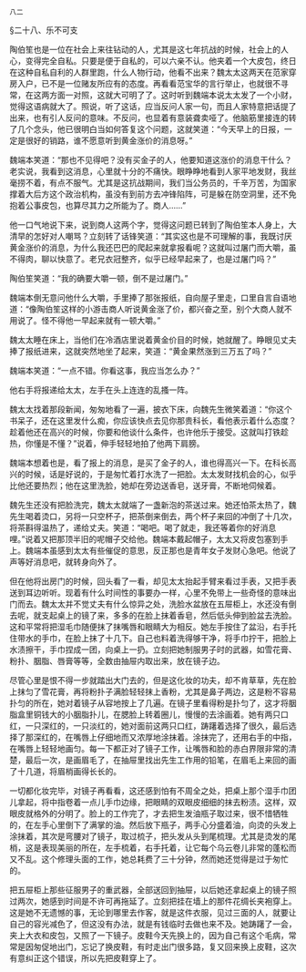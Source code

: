     八二 

   §二十八、乐不可支

   陶伯笙也是一位在社会上来往钻动的人，尤其是这七年抗战的时候，社会上的人心，变得完全自私。只要是便于自私的，可以六亲不认。他夹着一个大皮包，终日在这种自私自利的人群里跑，什么人物行动，他看不出来？魏太太这两天在范家穿房入户，已不是一位赌友所应有的态度。再看看范宝华的言行举止，也就很不寻常，在这两方面一对照，这就大可明了了。这时听到魏端本说太太发了一个小财，觉得这语病就大了。照说，听了这话，应当反问人家一句，而且人家特意把话提了出来，也有引人反问的意味。不反问，也显着有意装聋卖哑了。他脑筋里接连的转了几个念头，他已很明白当如何答复这个问题，这就笑道：“今天早上的日报，一定是很好的销路，谁不愿意听到黄金涨价的消息呀。”

   魏端本笑道：“那也不见得吧？没有买金子的人，他要知道这涨价的消息干什么？老实说，我看到这消息，心里就十分的不痛快。眼睁睁地看到人家平地发财，我丝毫捞不着，有点不服气。尤其是这抗战期间，我们当公务员的，千辛万苦，为国家撑着大后方这个政治机构，虽没有到前方去冲锋陷阵，可是躲在防空洞里，还不免抱着公事皮包，也算尽其力之所能为了。商人……”

   他一口气地说下来，说到商人这两个字，觉得这问题已转到了陶伯笙本人身上，大清早的怎好对人嘲骂？立刻转了话锋笑道：“其实这也是不可理解的事，我既讨厌黄金涨价的消息，为什么我还巴巴的爬起来就拿报看呢？这就叫过屠门而大嚼，虽不得肉，聊以快意了。老兄衣冠整齐，似乎已经早起来了，也是过屠门吗？”

   陶伯笙笑道：“我的确要大嚼一顿，倒不是过屠门。”

   魏端本倒无意问他什么大嚼，手里捧了那张报纸，自向屋子里走，口里自言自语地道：“像陶伯笙这样的小游击商人听说黄金涨了价，都兴奋之至，别个大商人就不用说了。怪不得他一早起来就有一顿大嚼。”

   魏太太睡在床上，当他们在冷酒店里说着黄金价目的时候，她就醒了。睁眼见丈夫捧了报纸进来，这就突然地坐了起来，笑道：“黄金果然涨到三万五了吗？”

   魏端本笑道：“一点不错。你看这事，我应当怎么办？”

   他右手将报递给太太，左手在头上连连的乱搔一阵。

   魏太太找着那段新闻，匆匆地看了一遍，披衣下床，向魏先生微笑着道：“你这个书呆子，还在这里发什么痴，你应该快点去见你那贵科长，看他表示着什么态度？趁着他还在高兴的时候，你要和他谈什么条件，也许他乐于接受。这就叫打铁趁热，你懂是不懂？”说着，伸手轻轻地拍了他两下肩膀。

   魏端本想着也是，看了报上的消息，是买了金子的人，谁也得高兴一下。在科长高兴的时候，话是好说的，于是匆忙着打水洗了一把脸。太太发财找机会的心，似乎比他还要热烈；他在这里洗脸，她却在旁边送香皂，送牙膏，不断地伺候着。

   魏先生还没有把脸洗完，魏太太就端了一盏新泡的茶送过来。她还怕茶太热了，魏先生喝着烫口，另将一只空杯子，把茶倒来倒去，两个杯子来回的冲倒了十几次，将茶斟得温热了，递给丈夫。笑道：“喝吧。喝了就走，我还等着你的好消息哩。”说着又把那顶半旧的呢帽子交给他。魏端本戴起帽子，太太又将皮包塞到手上。魏端本虽感到太太有些催促的意思，反正那也是青年女子发财心急吧。他说了声等好消息吧，就转身向外了。

   但在他将出房门的时候，回头看了一看，却见太太抬起手臂来看过手表，又把手表送到耳边听听。现着有什么时间性的事要办一样，心里不免带上一些奇怪的意味出门而去。魏太太并不觉丈夫有什么惊异之处，洗脸水盆放在五屉柜上，水还没有倒去呢，就支起桌上的镜了来，多多的在脸上抹着香皂，然后低头伸到脸盆去洗脸。这和平常将把湿毛巾随便抹了抹嘴唇和眼睛大为相反。她左手按住了盆沿，右手托住带水的手巾，在脸上抹了十几下。自己也料着洗得够干净，将手巾拧干，把脸上水渍擦干，手巾捏成一团，向桌上一扔。立刻把她制服男子时的武器，如雪花膏、粉扑、胭脂、唇膏等等，全数由抽屉内取出来，放在镜子边。

   尽管心里是恨不得一步就踏出大门去的，但是这化妆的功夫，却不肯草草，先在脸上抹匀了雪花膏，再将粉扑子满脸轻轻抹上香粉，尤其是鼻子两边，这是粉不容易扑匀的所在，她对着镜子从容地按上了几遍。在镜子里看得粉是扑匀了，这才将胭脂盒里铜钱大的小胭脂扑儿，在腮脸上转着圈儿，慢慢的去涂画着。她有两只口红，一只深红的，一只淡红的，她对面前这两只口红，踌躇着选择了很久，最后选择了那深红的，在嘴唇上仔细地而又浓厚地涂抹着。涂抹完了，还用右手的中指，在嘴唇上轻轻地画匀。每一下都正对了镜子工作，让嘴唇和脸的赤白界限非常的清楚，最后一次，是画眉毛了，在抽屉里找出先生工作用的铅笔，在眉毛上来回的画了十几道，将眉梢画得长长的。

   一切都化妆完毕，对镜子再看看，这还感到怕有不周全之处，把桌上那个湿手巾团儿拿起，将中指卷着一点儿手巾边缘，把眼睛的双眼皮细细的抹去粉渍。这样，双眼皮就格外的分明了。脸上的工作完了，才去把生发油瓶子取过来，很不惜牺牲的，在左手心里倒下了满掌的油。然后放下瓶子，两手心分盛着油，向烫的头发上涂抹着，其次是弯腰对了镜子，取过梳子，把头发从头到尾梳理。尤其是烫发的尾梢，这是表现美丽的所在，左手梳着，右手托着，让它每个乌云卷儿非常的蓬松而又不乱。这个修理头面的工作，她总耗费了三十分钟，然而她还觉得是过于匆忙的。

   把五屉柜上那些征服男子的重武器，全部送回到抽屉，以后她还拿起桌上的镜子照过两次，她感到时间是不许可再拖延了。立刻把挂在墙上的那件花绸长夹袍穿上。这是她不无遗憾的事，无论到哪里去作客，就是这件衣服，见过三面的人，就要让自己的容光减色了，但这没有办法，就是有钱临时去做也来不及。她踌躇了一会，夹上大衣和皮包，又照了一下镜子。皮鞋今天先换上的，因为自己有这个毛病，常常是因匆促地出门，忘记了换皮鞋，有时走出门很多路，复又回来换上皮鞋，这次有意纠正这个错误，所以先把皮鞋穿上了。

